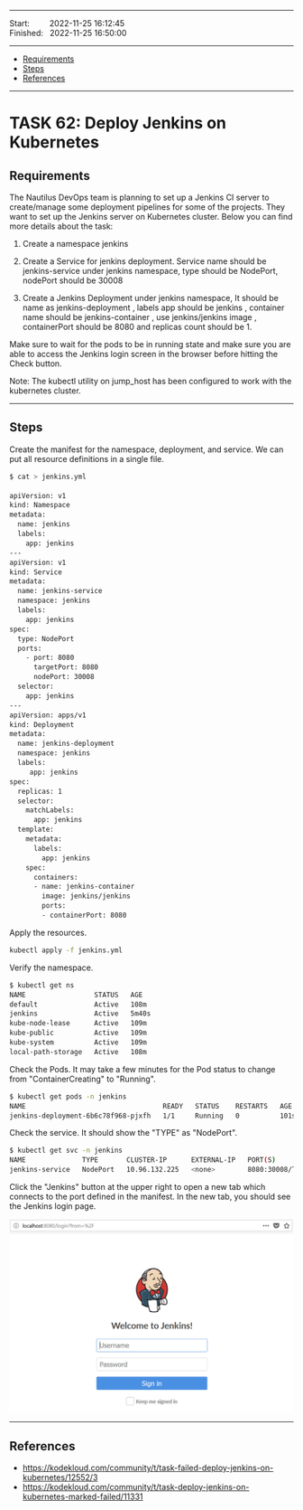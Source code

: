 
------------------------------

Start: &nbsp;&nbsp;&nbsp;&nbsp;&nbsp;&nbsp;&nbsp;&nbsp;2022-11-25 16:12:45  
Finished: &nbsp;&nbsp;2022-11-25 16:50:00

------------------------------

- [Requirements](#requirements)
- [Steps](#steps)
- [References](#references)

------------------------------

# TASK 62: Deploy Jenkins on Kubernetes

## Requirements

The Nautilus DevOps team is planning to set up a Jenkins CI server to create/manage some deployment pipelines for some of the projects. They want to set up the Jenkins server on Kubernetes cluster. Below you can find more details about the task:

1) Create a namespace jenkins

2) Create a Service for jenkins deployment. Service name should be jenkins-service under jenkins namespace, type should be NodePort, nodePort should be 30008

3) Create a Jenkins Deployment under jenkins namespace, It should be name as jenkins-deployment , labels app should be jenkins , container name should be jenkins-container , use jenkins/jenkins image , containerPort should be 8080 and replicas count should be 1.

Make sure to wait for the pods to be in running state and make sure you are able to access the Jenkins login screen in the browser before hitting the Check button.

Note: The kubectl utility on jump_host has been configured to work with the kubernetes cluster.

------------------------------

## Steps

Create the manifest for the namespace, deployment, and service. 
We can put all resource definitions in a single file.


```bash
$ cat > jenkins.yml

apiVersion: v1
kind: Namespace
metadata:
  name: jenkins
  labels:
    app: jenkins
---
apiVersion: v1
kind: Service
metadata:
  name: jenkins-service
  namespace: jenkins
  labels:
    app: jenkins
spec:
  type: NodePort
  ports: 
    - port: 8080
      targetPort: 8080
      nodePort: 30008
  selector:
    app: jenkins
---
apiVersion: apps/v1
kind: Deployment
metadata:
  name: jenkins-deployment
  namespace: jenkins
  labels:
     app: jenkins
spec:
  replicas: 1
  selector:
    matchLabels:
      app: jenkins
  template:
    metadata:
      labels:
        app: jenkins
    spec:
      containers:
      - name: jenkins-container
        image: jenkins/jenkins
        ports:
        - containerPort: 8080
```

Apply the resources.

```bash
kubectl apply -f jenkins.yml 
```

Verify the namespace.

```bash
$ kubectl get ns
NAME                 STATUS   AGE
default              Active   108m
jenkins              Active   5m40s
kube-node-lease      Active   109m
kube-public          Active   109m
kube-system          Active   109m
local-path-storage   Active   108m 
```

Check the Pods. It may take a few minutes for the Pod status to change from "ContainerCreating" to "Running".

```bash
$ kubectl get pods -n jenkins
NAME                                  READY   STATUS    RESTARTS   AGE
jenkins-deployment-6b6c78f968-pjxfh   1/1     Running   0          101s
```

Check the service. It should show the "TYPE" as "NodePort".
```bash
$ kubectl get svc -n jenkins
NAME              TYPE       CLUSTER-IP      EXTERNAL-IP   PORT(S)          AGE
jenkins-service   NodePort   10.96.132.225   <none>        8080:30008/TCP   2m45s 
```

Click the "Jenkins" button at the upper right to open a new tab which connects to the port defined in the manifest. In the new tab, you should see the Jenkins login page.


![](../Images/task62-jenkins-login-page.png)  

------------------------------

## References

- https://kodekloud.com/community/t/task-failed-deploy-jenkins-on-kubernetes/12552/3
- https://kodekloud.com/community/t/task-deploy-jenkins-on-kubernetes-marked-failed/11331